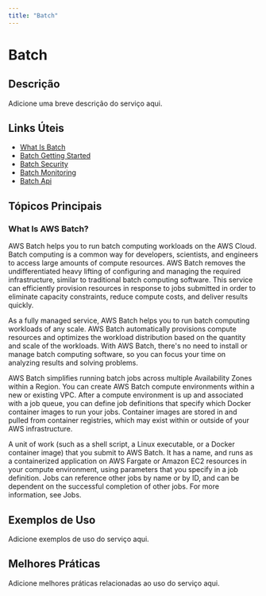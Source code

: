 ```yaml
---
title: "Batch"
---
```


# Batch

## Descrição

Adicione uma breve descrição do serviço aqui.

## Links Úteis

- [What Is Batch](https://docs.aws.amazon.com/batch/latest/userguide/what-is-batch.html)
- [Batch Getting Started](https://docs.aws.amazon.com/batch/latest/userguide/batch-getting-started.html)
- [Batch Security](https://docs.aws.amazon.com/batch/latest/userguide/batch-security.html)
- [Batch Monitoring](https://docs.aws.amazon.com/batch/latest/userguide/batch-monitoring.html)
- [Batch Api](https://docs.aws.amazon.com/batch/latest/userguide/batch-api.html)

## Tópicos Principais

### What Is AWS Batch?

AWS Batch helps you to run batch computing workloads on the AWS Cloud. Batch computing is a common way for
  developers, scientists, and engineers to access large amounts of compute resources. AWS Batch removes the
  undifferentiated heavy lifting of configuring and managing the required infrastructure, similar to traditional batch
  computing software. This service can efficiently provision resources in response to jobs submitted in order to
  eliminate capacity constraints, reduce compute costs, and deliver results quickly.

As a fully managed service, AWS Batch helps you to run batch computing workloads of any scale. AWS Batch
  automatically provisions compute resources and optimizes the workload distribution based on the quantity and scale of
  the workloads. With AWS Batch, there's no need to install or manage batch computing software, so you can focus your time
  on analyzing results and solving problems.

AWS Batch simplifies running batch jobs across multiple Availability Zones within a Region. You can create AWS Batch
   compute environments within a new or existing VPC. After a compute environment is up and associated with a job queue,
   you can define job definitions that specify which Docker container images to run your jobs. Container images are
   stored in and pulled from container registries, which may exist within or outside of your AWS
   infrastructure.

A unit of work (such as a shell script, a Linux executable, or a Docker container image) that you submit to
    AWS Batch. It has a name, and runs as a containerized application on AWS Fargate or Amazon EC2 resources in your compute
    environment, using parameters that you specify in a job definition. Jobs can reference other jobs by name or by ID,
    and can be dependent on the successful completion of other jobs. For more information, see Jobs.

## Exemplos de Uso

Adicione exemplos de uso do serviço aqui.

## Melhores Práticas

Adicione melhores práticas relacionadas ao uso do serviço aqui.
